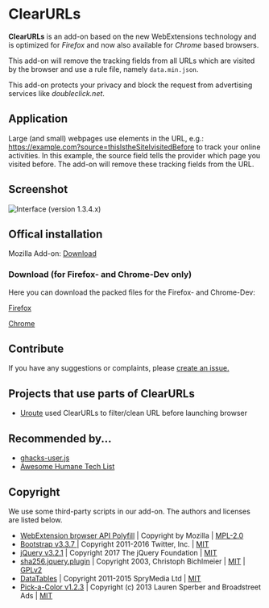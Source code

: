 # ClearURLs

**ClearURLs** is an add-on based on the new WebExtensions technology and is optimized for *Firefox* and now also available for *Chrome* based browsers.

This add-on will remove the tracking fields from all URLs which are visited by the browser and use a rule file, namely `data.min.json`.

This add-on protects your privacy and block the request from advertising services like *doubleclick.net*.

## Application
Large (and small) webpages use elements in the URL, e.g.: https://example.com?source=thisIstheSiteIvisitedBefore to track your online activities. In this example, the source field tells the provider which page you visited before. The add-on will remove these tracking fields from the URL.

## Screenshot
![Interface (version 1.3.4.x)](https://gitlab.com/KevinRoebert/ClearUrls/raw/master/promotion/screens/Popup_1.5.2.png)

## Offical installation
Mozilla Add-on: [Download](https://addons.mozilla.org/en-US/firefox/addon/clearurls/)


### Download (for Firefox- and Chrome-Dev only)
Here you can download the packed files for the Firefox- and Chrome-Dev:

[Firefox](https://gitlab.com/KevinRoebert/ClearUrls/-/jobs/artifacts/master/raw/ClearUrls_firefox.zip?job=build%20firefox)

[Chrome](https://gitlab.com/KevinRoebert/ClearUrls/-/jobs/artifacts/master/raw/ClearUrls_chrome.zip?job=build%20chrome)

## Contribute
If you have any suggestions or complaints, please [create an issue.](https://gitlab.com/KevinRoebert/ClearUrls/issues/new)

## Projects that use parts of ClearURLs

* [Uroute](https://github.com/walterl/uroute) used ClearURLs to filter/clean URL before launching browser

## Recommended by...
*  [ghacks-user.js](https://github.com/ghacksuserjs/ghacks-user.js/wiki/4.1-Extensions)
*  [Awesome Humane Tech List](https://github.com/humanetech-community/awesome-humane-tech#tracking)

## Copyright
We use some third-party scripts in our add-on. The authors and licenses are listed below.
-   [WebExtension browser API Polyfill](https://github.com/mozilla/webextension-polyfill) |
    Copyright by Mozilla |
    [MPL-2.0](https://github.com/mozilla/webextension-polyfill/blob/master/LICENSE)
-   [Bootstrap v3.3.7 ](http://getbootstrap.com) |
    Copyright 2011-2016 Twitter, Inc. |
    [MIT](https://github.com/twbs/bootstrap/blob/master/LICENSE)
-   [jQuery v3.2.1](https://jquery.com/) |
    Copyright 2017 The jQuery Foundation |
    [MIT](https://jquery.org/license/)
-   [sha256.jquery.plugin](https://github.com/orsozed/sha256.jquery.plugin) |
    Copyright 2003, Christoph Bichlmeier |
    [MIT](https://raw.github.com/orsozed/JQuery-Plugins/master/license/MIT-LICENSE.txt) |
    [GPLv2](https://raw.github.com/orsozed/JQuery-Plugins/master/license/GPL-LICENSE.txt)
-   [DataTables](https://datatables.net/) |  Copyright 2011-2015 SpryMedia Ltd | [MIT](https://datatables.net/license/)
-   [Pick-a-Color v1.2.3](https://github.com/lauren/pick-a-color) | Copyright (c) 2013 Lauren Sperber and Broadstreet Ads |
    [MIT](https://github.com/lauren/pick-a-color/blob/master/LICENSE)
